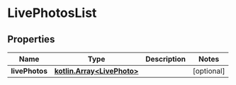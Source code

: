 
# LivePhotosList

## Properties
Name | Type | Description | Notes
------------ | ------------- | ------------- | -------------
**livePhotos** | [**kotlin.Array&lt;LivePhoto&gt;**](LivePhoto.md) |  |  [optional]



